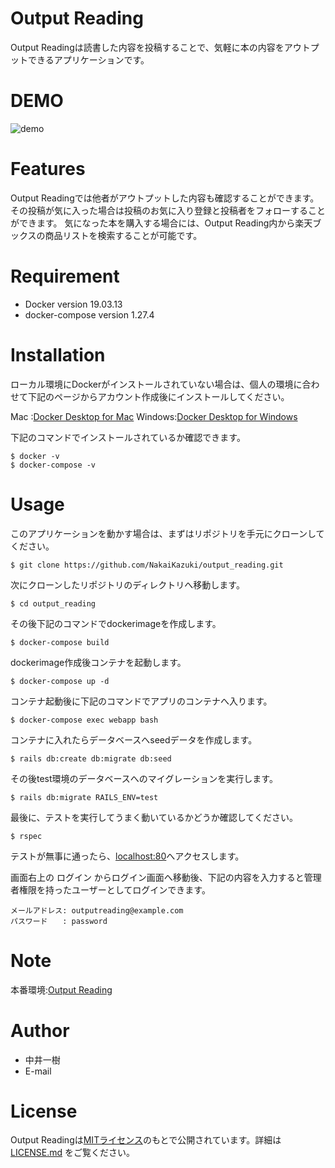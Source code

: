 # Output Reading

Output Readingは読書した内容を投稿することで、気軽に本の内容をアウトプットできるアプリケーションです。

# DEMO

![demo](https://raw.github.com/NakaiKazuki/output_reading/images/output_reading_demo.gif)

# Features

Output Readingでは他者がアウトプットした内容も確認することができます。
その投稿が気に入った場合は投稿のお気に入り登録と投稿者をフォローすることができます。
気になった本を購入する場合には、Output Reading内から楽天ブックスの商品リストを検索することが可能です。

# Requirement

* Docker version 19.03.13
* docker-compose version 1.27.4

# Installation

ローカル環境にDockerがインストールされていない場合は、個人の環境に合わせて下記のページからアカウント作成後にインストールしてください。

Mac    :[Docker Desktop for Mac](https://hub.docker.com/editions/community/docker-ce-desktop-mac)
Windows:[Docker Desktop for Windows](https://hub.docker.com/editions/community/docker-ce-desktop-windows)

下記のコマンドでインストールされているか確認できます。

```
$ docker -v
$ docker-compose -v
```
# Usage

このアプリケーションを動かす場合は、まずはリポジトリを手元にクローンしてください。

```
$ git clone https://github.com/NakaiKazuki/output_reading.git
```

次にクローンしたリポジトリのディレクトリへ移動します。

```
$ cd output_reading
```

その後下記のコマンドでdockerimageを作成します。

```
$ docker-compose build
```

dockerimage作成後コンテナを起動します。

```
$ docker-compose up -d
```

コンテナ起動後に下記のコマンドでアプリのコンテナへ入ります。

```
$ docker-compose exec webapp bash
```

コンテナに入れたらデータベースへseedデータを作成します。

```
$ rails db:create db:migrate db:seed
```

その後test環境のデータベースへのマイグレーションを実行します。

```
$ rails db:migrate RAILS_ENV=test
```

最後に、テストを実行してうまく動いているかどうか確認してください。

```
$ rspec
```

テストが無事に通ったら、[localhost:80](http://localhost:80)へアクセスします。

画面右上の ログイン からログイン画面へ移動後、下記の内容を入力すると管理者権限を持ったユーザーとしてログインできます。

```
メールアドレス: outputreading@example.com
パスワード　　: password
```

# Note

本番環境:[Output Reading](https://www.output-reading.xyz/)

# Author

* 中井一樹
* E-mail

# License

Output Readingは[MITライセンス](https://en.wikipedia.org/wiki/MIT_License)のもとで公開されています。詳細は [LICENSE.md](https://github.com/NakaiKazuki/output_reading/blob/master/LICENSE.md) をご覧ください。

